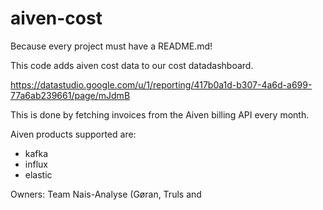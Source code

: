 # aiven-cost

Because every project must have a README.md!

This code adds aiven cost data to our cost datadashboard.

https://datastudio.google.com/u/1/reporting/417b0a1d-b307-4a6d-a699-77a6ab239661/page/mJdmB

This is done by fetching invoices from the Aiven billing API every month.

Aiven products supported are: 
- kafka
- influx
- elastic

Owners:
 Team Nais-Analyse (Gøran, Truls and


